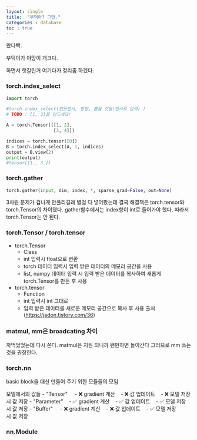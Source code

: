 ```yaml
---
layout: single
title:  "부덕아? 그만."
categories : database
toc : true
---
```


왔다빡.

부덕이가 야망이 개크다.

하면서 햇갈린거 여기다가 정리좀 하겠다.

### torch.index_select


```python
import torch

#torch.index_select(인풋텐서, 방향, 뽑을 것들(텐서로 입력) )
# TODO : [1, 3]을 만드세요!

A = torch.Tensor([[1, 2],
                  [3, 4]])

indices = torch.tensor([0])
B = torch.index_select(A, 1, indices)
output = B.view(2)
print(output)
#tensor([1., 3.])
```

### torch.gather

```python
torch.gather(input, dim, index, *, sparse_grad=False, out=None)
```
3차원 문제가 겁나게 안풀리길래 별걸 다 넣어봤는데
결국 해결책은 torch.tensor와 torch.Tensor의 차이였다.
gather함수에서는 index항이 int로 들어가야 했다. 따라서 torch.Tensor는 안 된다.


### torch.Tensor / torch.tensor
-   torch.Tensor
    -   Class
    -   int 입력시 float으로 변환
    -   torch 데이터 입력시 입력 받은 데이터의 메모리 공간을 사용
    -   list, numpy 데이터 입력 시 입력 받은 데이터를 복사하여 새롭게 torch.Tensor를 만든 후 사용
-   torch.tensor
    -   Function
    -   int 입력시 int 그대로
    -   입력 받은 데이터를 새로운 메모리 공간으로 복사 후 사용
출처 (https://jadon.tistory.com/36)


### matmul, mm은 broadcating 차이
까먹었었는데 다시 쓴다.
matmul은 지원 되니까 왠만하면 돌아간다
그러므로 mm 쓰는 것을 권장한다.


### torch.nn
basic block을 대신 만들어 주기 위한 모듈들의 모임



모델에서의 값들
- "Tensor"          - ❌ gradient 계산    - ❌ 값 업데이트    - ❌ 모델 저장시 값 저장
- "Parameter"    - ✅ gradient 계산    - ✅ 값 업데이트    - ✅ 모델 저장시 값 저장
- "Buffer"           - ❌ gradient 계산    - ❌ 값 업데이트    - ✅ 모델 저장시 값 저장


### nn.Module
